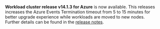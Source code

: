 **Workload cluster release v14.1.3 for Azure** is now available. This releases increases the Azure Events Termination timeout from 5 to 15 minutes for better upgrade experience while workloads are moved to new nodes. Further details can be found in the [release notes](https://docs.giantswarm.io/changes/workload-cluster-releases-azure/releases/azure-v14.1.3s/).
